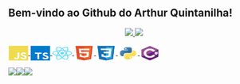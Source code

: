 ## Bem-vindo ao Github do Arthur Quintanilha!
<div align="center">
  <a href="https://github.com/arthurqui">
  <img height="180em" src="https://github-readme-stats.vercel.app/api?username=arthurqui&show_icons=true&theme=dracula&include_all_commits=true&count_private=true"/>
  <img height="180em" src="https://github-readme-stats.vercel.app/api/top-langs/?username=arthurqui&layout=compact&langs_count=7&theme=dracula"/>
</div>
<div style="display: inline_block"><br>
  <img align="center" alt="Js" height="30" width="40" src="https://raw.githubusercontent.com/devicons/devicon/master/icons/javascript/javascript-plain.svg">
  <img align="center" alt="Ts" height="30" width="40" src="https://raw.githubusercontent.com/devicons/devicon/master/icons/typescript/typescript-plain.svg">
  <img align="center" alt="React" height="30" width="40" src="https://raw.githubusercontent.com/devicons/devicon/master/icons/react/react-original.svg">
  <img align="center" alt="HTML" height="30" width="40" src="https://raw.githubusercontent.com/devicons/devicon/master/icons/html5/html5-original.svg">
  <img align="center" alt="CSS" height="30" width="40" src="https://raw.githubusercontent.com/devicons/devicon/master/icons/css3/css3-original.svg">
  <img align="center" alt="Python" height="30" width="40" src="https://raw.githubusercontent.com/devicons/devicon/master/icons/python/python-original.svg">
  <img align="center" alt="Csharp" height="30" width="40" src="https://raw.githubusercontent.com/devicons/devicon/master/icons/csharp/csharp-original.svg">
</div>
  
 
 <div> 
   
<a href="#"><img src="https://hermes.digitalinnovation.one/courses/badge/81d76cda-c615-41d7-84c4-c0437c7b545a.png" height="100"></a><a href="#"><img src="https://hermes.digitalinnovation.one/courses/badge/81d76cda-c615-41d7-84c4-c0437c7b545a.png" height="100"></a><a href="#"><img src="https://hermes.digitalinnovation.one/courses/badge/81d76cda-c615-41d7-84c4-c0437c7b545a.png" height="100"></a>

 
 </div>

